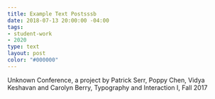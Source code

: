 ```yaml
---
title: Example Text Postsssb
date: 2018-07-13 20:00:00 -04:00
tags:
- student-work
- 2020
type: text
layout: post
color: "#000000"
---
```


Unknown Conference, a project by Patrick Serr, Poppy Chen, Vidya Keshavan and Carolyn Berry, Typography and Interaction I, Fall 2017
